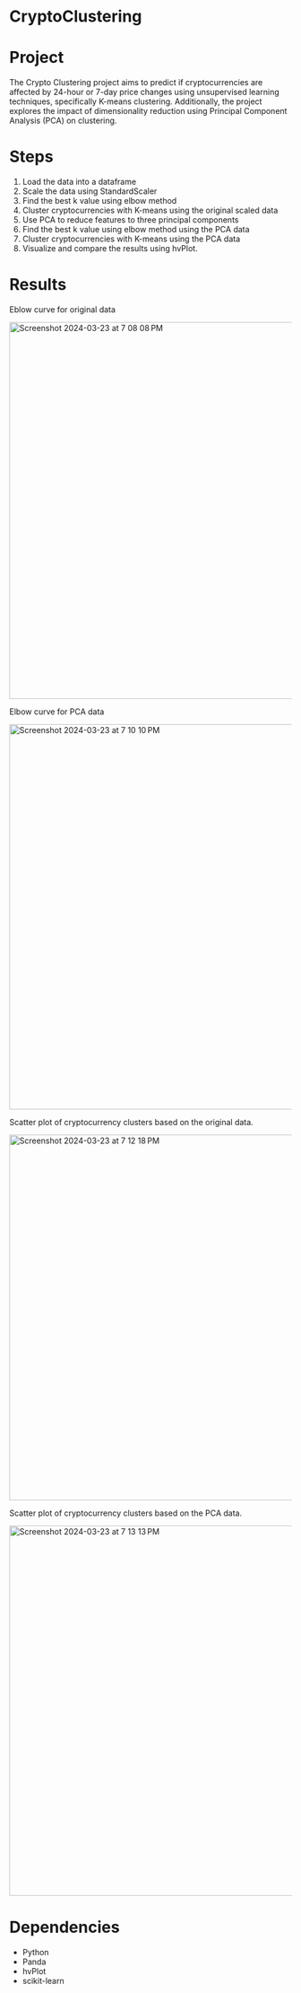 # CryptoClustering

# Project
The Crypto Clustering project aims to predict if cryptocurrencies are affected by 24-hour or 7-day price changes using unsupervised learning techniques, specifically K-means clustering. Additionally, the project explores the impact of dimensionality reduction using Principal Component Analysis (PCA) on clustering.

# Steps
1.  Load the data into a dataframe
2.  Scale the data using StandardScaler
3.  Find the best k value using elbow method
4.  Cluster cryptocurrencies with K-means using the original scaled data
5.  Use PCA to reduce features to three principal components
6.  Find the best k value using elbow method using the PCA data
7.  Cluster cryptocurrencies with K-means using the PCA data
8.  Visualize and compare the results using hvPlot.
  
# Results

Eblow curve for original data

<img width="672" alt="Screenshot 2024-03-23 at 7 08 08 PM" src="https://github.com/Nalchamp/CryptoClustering/assets/145158606/cd1006ab-95b0-42e6-900e-9aae7156b6c6">

Elbow curve for PCA data

<img width="687" alt="Screenshot 2024-03-23 at 7 10 10 PM" src="https://github.com/Nalchamp/CryptoClustering/assets/145158606/8c92eec1-f1cd-4b18-b39a-620a2125e037">

Scatter plot of cryptocurrency clusters based on the original data.

<img width="652" alt="Screenshot 2024-03-23 at 7 12 18 PM" src="https://github.com/Nalchamp/CryptoClustering/assets/145158606/59dc4840-c64e-428f-8e30-a8eeb07502dd">

Scatter plot of cryptocurrency clusters based on the PCA data.

<img width="660" alt="Screenshot 2024-03-23 at 7 13 13 PM" src="https://github.com/Nalchamp/CryptoClustering/assets/145158606/19f94491-89a8-4884-954e-994b7ac2ca0f">

# Dependencies
  - Python
  - Panda
  - hvPlot
  - scikit-learn


